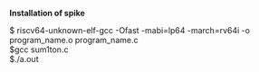 **Installation of spike**    

$ riscv64-unknown-elf-gcc -Ofast -mabi=lp64 -march=rv64i -o program_name.o program_name.c    
$gcc sum1ton.c  
$./a.out


